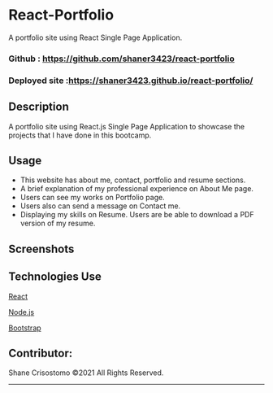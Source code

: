 # React-Portfolio

A portfolio site using React Single Page Application. 

### Github : https://github.com/shaner3423/react-portfolio

### Deployed site :https://shaner3423.github.io/react-portfolio/

## Description
A portfolio site using React.js Single Page Application to showcase the projects that I have done in this bootcamp.


## Usage
- This website has about me, contact, portfolio and resume sections.
- A brief explanation of my professional experience on About Me page.
- Users can see my works on Portfolio page.
- Users also can send a message on Contact me.
- Displaying my skills on Resume. Users are be able to download a PDF version of my resume.


## Screenshots



## Technologies Use
<p><a href="https://reactjs.org/">React</a></p>
<p><a href="https://nodejs.org/">Node.js</a></p>
<p><a href="https://getbootstrap.com/">Bootstrap</a></p>



## Contributor:
Shane Crisostomo ©2021 All Rights Reserved.
- - -

